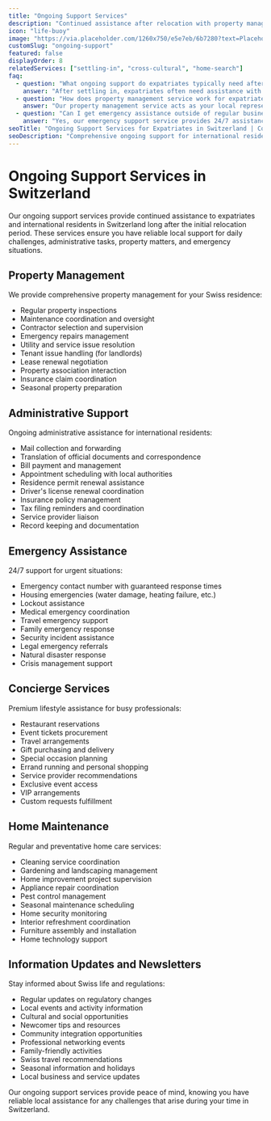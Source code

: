 ```yaml
---
title: "Ongoing Support Services"
description: "Continued assistance after relocation with property management, administrative help, and emergency support for expatriates in Switzerland."
icon: "life-buoy"
image: "https://via.placeholder.com/1260x750/e5e7eb/6b7280?text=Placeholder+Image"
customSlug: "ongoing-support"
featured: false
displayOrder: 8
relatedServices: ["settling-in", "cross-cultural", "home-search"]
faq:
  - question: "What ongoing support do expatriates typically need after the initial relocation period?"
    answer: "After settling in, expatriates often need assistance with: language translation for official correspondence, property maintenance issues, utility billing questions, administrative paperwork, residence permit renewals, tax filing guidance, school-related matters, and local service recommendations."
  - question: "How does property management service work for expatriates in Switzerland?"
    answer: "Our property management service acts as your local representative for your Swiss residence. We handle tenant issues, arrange maintenance and repairs, conduct regular property inspections, manage bill payments, ensure lease compliance, and maintain communication with landlords or property associations while you're occupied with work or traveling."
  - question: "Can I get emergency assistance outside of regular business hours?"
    answer: "Yes, our emergency support service provides 24/7 assistance for urgent situations like lockouts, heating failures, water damage, or medical emergencies. Clients receive an emergency contact number with guaranteed response times, and we coordinate with appropriate service providers to resolve issues promptly, even during evenings, weekends, and holidays."
seoTitle: "Ongoing Support Services for Expatriates in Switzerland | Continuous Assistance"
seoDescription: "Comprehensive ongoing support for international residents in Switzerland. Property management, administrative assistance, emergency support, and concierge services."
---
```


# Ongoing Support Services in Switzerland

Our ongoing support services provide continued assistance to expatriates and international residents in Switzerland long after the initial relocation period. These services ensure you have reliable local support for daily challenges, administrative tasks, property matters, and emergency situations.

## Property Management

We provide comprehensive property management for your Swiss residence:

- Regular property inspections
- Maintenance coordination and oversight
- Contractor selection and supervision
- Emergency repairs management
- Utility and service issue resolution
- Tenant issue handling (for landlords)
- Lease renewal negotiation
- Property association interaction
- Insurance claim coordination
- Seasonal property preparation

## Administrative Support

Ongoing administrative assistance for international residents:

- Mail collection and forwarding
- Translation of official documents and correspondence
- Bill payment and management
- Appointment scheduling with local authorities
- Residence permit renewal assistance
- Driver's license renewal coordination
- Insurance policy management
- Tax filing reminders and coordination
- Service provider liaison
- Record keeping and documentation

## Emergency Assistance

24/7 support for urgent situations:

- Emergency contact number with guaranteed response times
- Housing emergencies (water damage, heating failure, etc.)
- Lockout assistance
- Medical emergency coordination
- Travel emergency support
- Family emergency response
- Security incident assistance
- Legal emergency referrals
- Natural disaster response
- Crisis management support

## Concierge Services

Premium lifestyle assistance for busy professionals:

- Restaurant reservations
- Event tickets procurement
- Travel arrangements
- Gift purchasing and delivery
- Special occasion planning
- Errand running and personal shopping
- Service provider recommendations
- Exclusive event access
- VIP arrangements
- Custom requests fulfillment

## Home Maintenance

Regular and preventative home care services:

- Cleaning service coordination
- Gardening and landscaping management
- Home improvement project supervision
- Appliance repair coordination
- Pest control management
- Seasonal maintenance scheduling
- Home security monitoring
- Interior refreshment coordination
- Furniture assembly and installation
- Home technology support

## Information Updates and Newsletters

Stay informed about Swiss life and regulations:

- Regular updates on regulatory changes
- Local events and activity information
- Cultural and social opportunities
- Newcomer tips and resources
- Community integration opportunities
- Professional networking events
- Family-friendly activities
- Swiss travel recommendations
- Seasonal information and holidays
- Local business and service updates

Our ongoing support services provide peace of mind, knowing you have reliable local assistance for any challenges that arise during your time in Switzerland. 